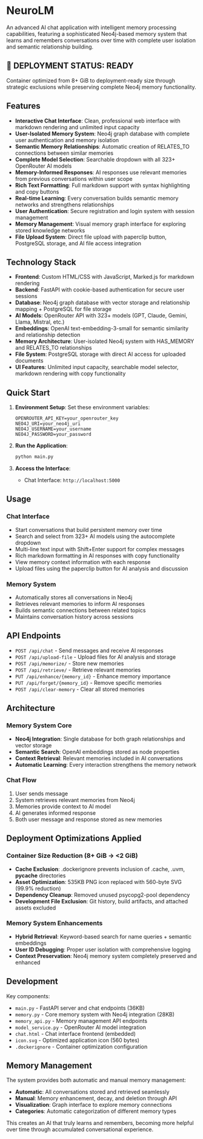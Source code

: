 # NeuroLM

An advanced AI chat application with intelligent memory processing capabilities, featuring a sophisticated Neo4j-based memory system that learns and remembers conversations over time with complete user isolation and semantic relationship building.

## 🚀 DEPLOYMENT STATUS: READY
Container optimized from 8+ GiB to deployment-ready size through strategic exclusions while preserving complete Neo4j memory functionality.

## Features

- **Interactive Chat Interface**: Clean, professional web interface with markdown rendering and unlimited input capacity
- **User-Isolated Memory System**: Neo4j graph database with complete user authentication and memory isolation
- **Semantic Memory Relationships**: Automatic creation of RELATES_TO connections between similar memories
- **Complete Model Selection**: Searchable dropdown with all 323+ OpenRouter AI models
- **Memory-Informed Responses**: AI responses use relevant memories from previous conversations within user scope
- **Rich Text Formatting**: Full markdown support with syntax highlighting and copy buttons
- **Real-time Learning**: Every conversation builds semantic memory networks and strengthens relationships
- **User Authentication**: Secure registration and login system with session management
- **Memory Management**: Visual memory graph interface for exploring stored knowledge networks
- **File Upload System**: Direct file upload with paperclip button, PostgreSQL storage, and AI file access integration

## Technology Stack

- **Frontend**: Custom HTML/CSS with JavaScript, Marked.js for markdown rendering
- **Backend**: FastAPI with cookie-based authentication for secure user sessions
- **Database**: Neo4j graph database with vector storage and relationship mapping + PostgreSQL for file storage
- **AI Models**: OpenRouter API with 323+ models (GPT, Claude, Gemini, Llama, Mistral, etc.)
- **Embeddings**: OpenAI text-embedding-3-small for semantic similarity and relationship detection
- **Memory Architecture**: User-isolated Neo4j system with HAS_MEMORY and RELATES_TO relationships
- **File System**: PostgreSQL storage with direct AI access for uploaded documents
- **UI Features**: Unlimited input capacity, searchable model selector, markdown rendering with copy functionality

## Quick Start

1. **Environment Setup**:
   Set these environment variables:
   ```
   OPENROUTER_API_KEY=your_openrouter_key
   NEO4J_URI=your_neo4j_uri  
   NEO4J_USERNAME=your_username
   NEO4J_PASSWORD=your_password
   ```

2. **Run the Application**:
   ```bash
   python main.py
   ```

3. **Access the Interface**:
   - Chat Interface: `http://localhost:5000`

## Usage

### Chat Interface
- Start conversations that build persistent memory over time
- Search and select from 323+ AI models using the autocomplete dropdown
- Multi-line text input with Shift+Enter support for complex messages
- Rich markdown formatting in AI responses with copy functionality
- View memory context information with each response
- Upload files using the paperclip button for AI analysis and discussion

### Memory System
- Automatically stores all conversations in Neo4j
- Retrieves relevant memories to inform AI responses
- Builds semantic connections between related topics
- Maintains conversation history across sessions

## API Endpoints

- `POST /api/chat` - Send messages and receive AI responses
- `POST /api/upload-file` - Upload files for AI analysis and storage
- `POST /api/memorize/` - Store new memories
- `POST /api/retrieve/` - Retrieve relevant memories
- `PUT /api/enhance/{memory_id}` - Enhance memory importance
- `PUT /api/forget/{memory_id}` - Remove specific memories
- `POST /api/clear-memory` - Clear all stored memories

## Architecture

### Memory System Core
- **Neo4j Integration**: Single database for both graph relationships and vector storage
- **Semantic Search**: OpenAI embeddings stored as node properties
- **Context Retrieval**: Relevant memories included in AI conversations
- **Automatic Learning**: Every interaction strengthens the memory network

### Chat Flow
1. User sends message
2. System retrieves relevant memories from Neo4j
3. Memories provide context to AI model
4. AI generates informed response
5. Both user message and response stored as new memories

## Deployment Optimizations Applied

### Container Size Reduction (8+ GiB → <2 GiB)
- **Cache Exclusion**: .dockerignore prevents inclusion of .cache, .uvm, __pycache__ directories
- **Asset Optimization**: 535KB PNG icon replaced with 560-byte SVG (99.9% reduction)  
- **Dependency Cleanup**: Removed unused psycopg2-pool dependency
- **Development File Exclusion**: Git history, build artifacts, and attached assets excluded

### Memory System Enhancements
- **Hybrid Retrieval**: Keyword-based search for name queries + semantic embeddings
- **User ID Debugging**: Proper user isolation with comprehensive logging
- **Context Preservation**: Neo4j memory system completely preserved and enhanced

## Development

Key components:
- `main.py` - FastAPI server and chat endpoints (36KB)
- `memory.py` - Core memory system with Neo4j integration (28KB)
- `memory_api.py` - Memory management API endpoints
- `model_service.py` - OpenRouter AI model integration
- `chat.html` - Chat interface frontend (embedded)
- `icon.svg` - Optimized application icon (560 bytes)
- `.dockerignore` - Container optimization configuration

## Memory Management

The system provides both automatic and manual memory management:
- **Automatic**: All conversations stored and retrieved seamlessly
- **Manual**: Memory enhancement, decay, and deletion through API
- **Visualization**: Graph interface to explore memory connections
- **Categories**: Automatic categorization of different memory types

This creates an AI that truly learns and remembers, becoming more helpful over time through accumulated conversational experience.